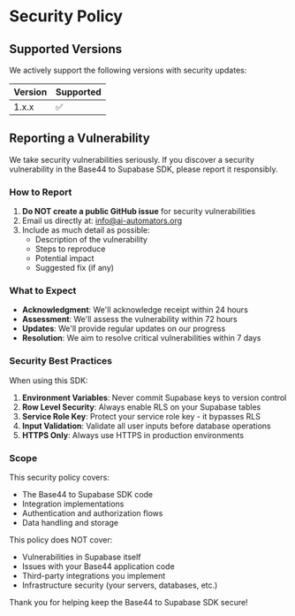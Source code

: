 # Security Policy

## Supported Versions

We actively support the following versions with security updates:

| Version | Supported          |
| ------- | ------------------ |
| 1.x.x   | :white_check_mark: |

## Reporting a Vulnerability

We take security vulnerabilities seriously. If you discover a security vulnerability in the Base44 to Supabase SDK, please report it responsibly.

### How to Report

1. **Do NOT create a public GitHub issue** for security vulnerabilities
2. Email us directly at: info@ai-automators.org
3. Include as much detail as possible:
   - Description of the vulnerability
   - Steps to reproduce
   - Potential impact
   - Suggested fix (if any)

### What to Expect

- **Acknowledgment**: We'll acknowledge receipt within 24 hours
- **Assessment**: We'll assess the vulnerability within 72 hours
- **Updates**: We'll provide regular updates on our progress
- **Resolution**: We aim to resolve critical vulnerabilities within 7 days

### Security Best Practices

When using this SDK:

1. **Environment Variables**: Never commit Supabase keys to version control
2. **Row Level Security**: Always enable RLS on your Supabase tables
3. **Service Role Key**: Protect your service role key - it bypasses RLS
4. **Input Validation**: Validate all user inputs before database operations
5. **HTTPS Only**: Always use HTTPS in production environments

### Scope

This security policy covers:

- The Base44 to Supabase SDK code
- Integration implementations
- Authentication and authorization flows
- Data handling and storage

This policy does NOT cover:

- Vulnerabilities in Supabase itself
- Issues with your Base44 application code
- Third-party integrations you implement
- Infrastructure security (your servers, databases, etc.)

Thank you for helping keep the Base44 to Supabase SDK secure!
